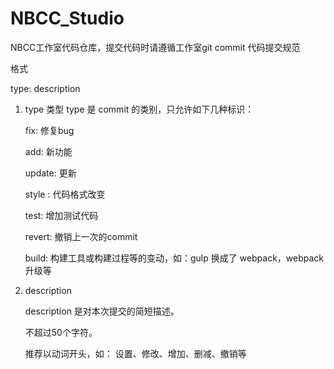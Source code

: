 # NBCC_Studio
NBCC工作室代码仓库，提交代码时请遵循工作室git commit 代码提交规范  
  


格式  

type: description  
1. type 类型
    type 是 commit 的类别，只允许如下几种标识：

      fix: 修复bug  

      add: 新功能  

      update: 更新  

      style : 代码格式改变  

      test: 增加测试代码  

      revert: 撤销上一次的commit  

      build: 构建工具或构建过程等的变动，如：gulp 换成了 webpack，webpack 升级等  
      
2. description  

    description 是对本次提交的简短描述。  

      不超过50个字符。  

      推荐以动词开头，如： 设置、修改、增加、删减、撤销等
